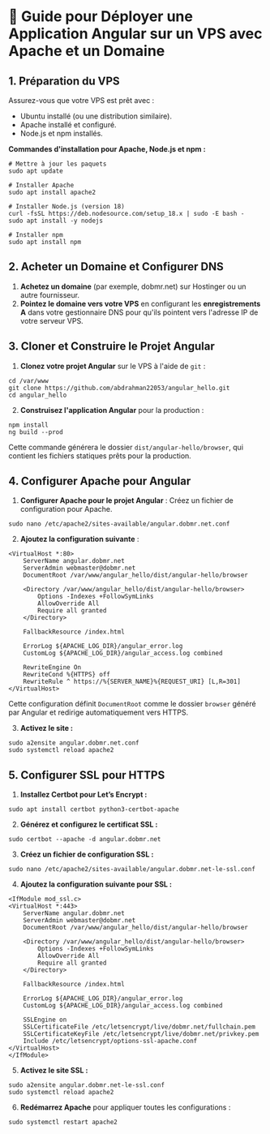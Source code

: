 # 📝 Guide pour Déployer une Application Angular sur un VPS avec Apache et un Domaine

## 1. Préparation du VPS

Assurez-vous que votre VPS est prêt avec :

- Ubuntu installé (ou une distribution similaire).
- Apache installé et configuré.
- Node.js et npm installés.

**Commandes d'installation pour Apache, Node.js et npm :**
```
# Mettre à jour les paquets
sudo apt update

# Installer Apache
sudo apt install apache2

# Installer Node.js (version 18)
curl -fsSL https://deb.nodesource.com/setup_18.x | sudo -E bash -
sudo apt install -y nodejs

# Installer npm
sudo apt install npm
```

## 2. Acheter un Domaine et Configurer DNS

1. **Achetez un domaine** (par exemple, dobmr.net) sur Hostinger ou un autre fournisseur.
1. **Pointez le domaine vers votre VPS** en configurant les **enregistrements A** dans votre gestionnaire DNS pour qu'ils pointent vers l'adresse IP de votre serveur VPS.


## 3. Cloner et Construire le Projet Angular

1. **Clonez votre projet Angular** sur le VPS à l'aide de ```git``` :

```
cd /var/www
git clone https://github.com/abdrahman22053/angular_hello.git
cd angular_hello
```

2. **Construisez l'application Angular** pour la production :
```
npm install
ng build --prod
```

Cette commande générera le dossier ```dist/angular-hello/browser```, qui contient les fichiers statiques prêts pour la production.


## 4. Configurer Apache pour Angular

1. **Configurer Apache pour le projet Angular** : Créez un fichier de configuration pour Apache.

```
sudo nano /etc/apache2/sites-available/angular.dobmr.net.conf
```
2. **Ajoutez la configuration suivante** :

```
<VirtualHost *:80>
    ServerName angular.dobmr.net
    ServerAdmin webmaster@dobmr.net
    DocumentRoot /var/www/angular_hello/dist/angular-hello/browser

    <Directory /var/www/angular_hello/dist/angular-hello/browser>
        Options -Indexes +FollowSymLinks
        AllowOverride All
        Require all granted
    </Directory>

    FallbackResource /index.html

    ErrorLog ${APACHE_LOG_DIR}/angular_error.log
    CustomLog ${APACHE_LOG_DIR}/angular_access.log combined

    RewriteEngine On
    RewriteCond %{HTTPS} off
    RewriteRule ^ https://%{SERVER_NAME}%{REQUEST_URI} [L,R=301]
</VirtualHost>
```

Cette configuration définit ```DocumentRoot``` comme le dossier ```browser``` généré par Angular et redirige automatiquement vers HTTPS.

3. **Activez le site :**
```
sudo a2ensite angular.dobmr.net.conf
sudo systemctl reload apache2
```

## 5. Configurer SSL pour HTTPS

1. **Installez Certbot pour Let’s Encrypt :**
```
sudo apt install certbot python3-certbot-apache
```

2. **Générez et configurez le certificat SSL :**

```
sudo certbot --apache -d angular.dobmr.net
```

3. **Créez un fichier de configuration SSL :**
```
sudo nano /etc/apache2/sites-available/angular.dobmr.net-le-ssl.conf
```

4. **Ajoutez la configuration suivante pour SSL :**
```
<IfModule mod_ssl.c>
<VirtualHost *:443>
    ServerName angular.dobmr.net
    ServerAdmin webmaster@dobmr.net
    DocumentRoot /var/www/angular_hello/dist/angular-hello/browser

    <Directory /var/www/angular_hello/dist/angular-hello/browser>
        Options -Indexes +FollowSymLinks
        AllowOverride All
        Require all granted
    </Directory>

    FallbackResource /index.html

    ErrorLog ${APACHE_LOG_DIR}/angular_error.log
    CustomLog ${APACHE_LOG_DIR}/angular_access.log combined

    SSLEngine on
    SSLCertificateFile /etc/letsencrypt/live/dobmr.net/fullchain.pem
    SSLCertificateKeyFile /etc/letsencrypt/live/dobmr.net/privkey.pem
    Include /etc/letsencrypt/options-ssl-apache.conf
</VirtualHost>
</IfModule>
```

5. **Activez le site SSL :**

```
sudo a2ensite angular.dobmr.net-le-ssl.conf
sudo systemctl reload apache2
```

6. **Redémarrez Apache** pour appliquer toutes les configurations :

```
sudo systemctl restart apache2
```





